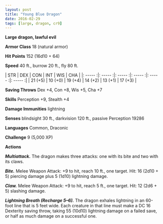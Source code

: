 ```yaml
---
layout: post
title: "Young Blue Dragon"
date: 2016-02-29
tags: [large, dragon, cr9]
---
```


**Large dragon, lawful evil**

**Armor Class** 18 (natural armor)

**Hit Points** 152 (16d10 + 64)

**Speed** 40 ft., burrow 20 ft., fly 80 ft.

|   STR   |   DEX   |   CON   |   INT   |   WIS   |   CHA   |
|: ----- :|: ----- :|: ----- :|: ----- :|: ----- :|: ----- :|
| 21 (+5) | 10 (+0) | 19 (+4) | 14 (+2) | 13 (+1) | 17 (+3) |

**Saving Throws** Dex +4, Con +8, Wis +5, Cha +7 

**Skills** Perception +9, Stealth +4 

**Damage Immunities** lightning 

**Senses** blindsight 30 ft., darkvision 120 ft., passive Perception 19286 

**Languages** Common, Draconic 

**Challenge** 9 (5,000 XP)

**Actions** 

***Multiattack.*** The dragon makes three attacks: one with its bite and two with its claws. 

***Bite.*** Melee Weapon Attack: +9 to hit, reach 10 ft., one target. Hit: 16 (2d10 + 5) piercing damage plus 5 (1d10) lightning damage. 

***Claw.*** Melee Weapon Attack: +9 to hit, reach 5 ft., one target. Hit: 12 (2d6 + 5) slashing damage. 

***Lightning Breath (Recharge 5–6).*** The dragon exhales lightning in an 60-foot line that is 5 feet wide. Each creature in that line must make a DC 16 Dexterity saving throw, taking 55 (10d10) lightning damage on a failed save, or half as much damage on a successful one.